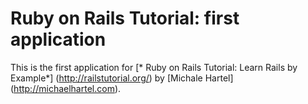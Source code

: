 # Ruby on Rails Tutorial: first application

This is the first application for [* Ruby on Rails Tutorial: Learn Rails by Example*] (http://railstutorial.org/) by [Michale Hartel] (http://michaelhartel.com).
